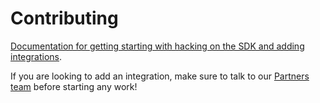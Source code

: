 Contributing
============

[Documentation for getting starting with hacking on the SDK and adding integrations](https://cloudup.com/cfGgfHPwVxy).

If you are looking to add an integration, make sure to talk to our [Partners team](https://github.com/segmentio/analytics-ios#integrating-with-segment) before starting any work!
